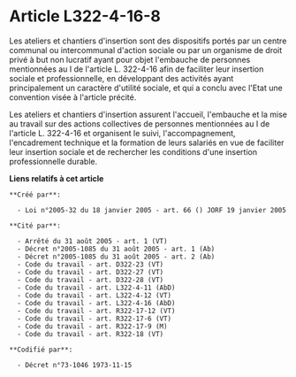 # Article L322-4-16-8

Les ateliers et chantiers d'insertion sont des dispositifs portés par un centre communal ou intercommunal d'action sociale ou
par un organisme de droit privé à but non lucratif ayant pour objet l'embauche de personnes mentionnées au I de l'article L.
322-4-16 afin de faciliter leur insertion sociale et professionnelle, en développant des activités ayant principalement un
caractère d'utilité sociale, et qui a conclu avec l'Etat une convention visée à l'article précité.

Les ateliers et chantiers d'insertion assurent l'accueil, l'embauche et la mise au travail sur des actions collectives de
personnes mentionnées au I de l'article L. 322-4-16 et organisent le suivi, l'accompagnement, l'encadrement technique et la
formation de leurs salariés en vue de faciliter leur insertion sociale et de rechercher les conditions d'une insertion
professionnelle durable.

**Liens relatifs à cet article**

	**Créé par**:

	  - Loi n°2005-32 du 18 janvier 2005 - art. 66 () JORF 19 janvier 2005

	**Cité par**:

	  - Arrêté du 31 août 2005 - art. 1 (VT)
	  - Décret n°2005-1085 du 31 août 2005 - art. 1 (Ab)
	  - Décret n°2005-1085 du 31 août 2005 - art. 2 (Ab)
	  - Code du travail - art. D322-23 (VT)
	  - Code du travail - art. D322-27 (VT)
	  - Code du travail - art. D322-28 (VT)
	  - Code du travail - art. L322-4-11 (AbD)
	  - Code du travail - art. L322-4-12 (VT)
	  - Code du travail - art. L322-4-16 (AbD)
	  - Code du travail - art. R322-17-12 (VT)
	  - Code du travail - art. R322-17-6 (VT)
	  - Code du travail - art. R322-17-9 (M)
	  - Code du travail - art. R322-18 (VT)

	**Codifié par**:

	  - Décret n°73-1046 1973-11-15

